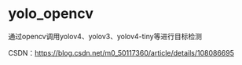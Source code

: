 # yolo_opencv
通过opencv调用yolov4、yolov3、yolov4-tiny等进行目标检测

CSDN：https://blog.csdn.net/m0_50117360/article/details/108086695
